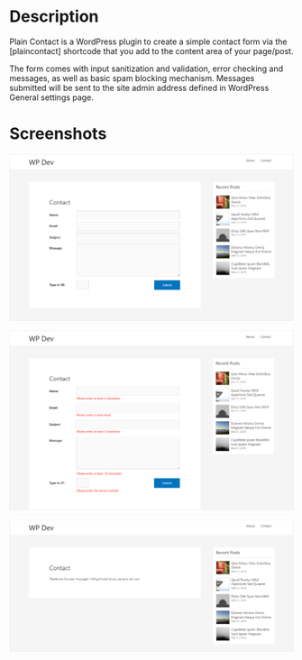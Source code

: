 # Description

Plain Contact is a WordPress plugin to create a simple contact form via the [plaincontact] shortcode that you add to the content area of your page/post. 

The form comes with input sanitization and validation, error checking and messages, as well as basic spam blocking mechanism. Messages submitted will be sent to the site admin address defined in WordPress General settings page.

# Screenshots

![Form appearance](screenshot-1.png)

![Form error messages](screenshot-2.png)

![Form successfully submitted](screenshot-3.png)